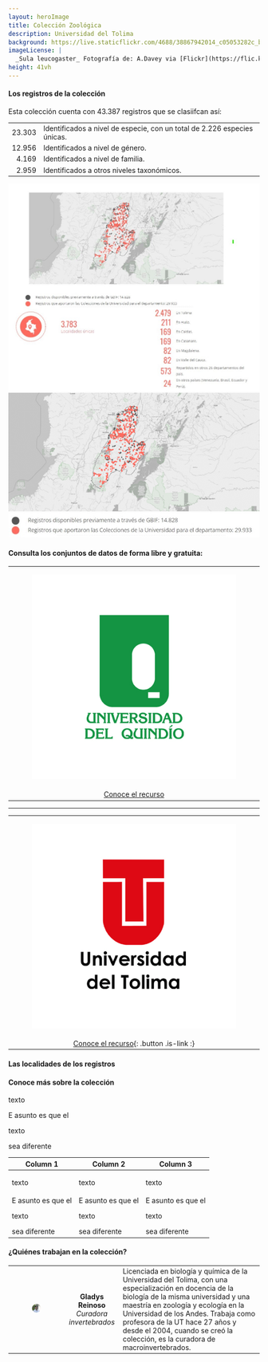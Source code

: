 ```yaml
---
layout: heroImage
title: Colección Zoológica
description: Universidad del Tolima
background: https://live.staticflickr.com/4688/38867942014_c05053282c_b.jpg
imageLicense: |
  _Sula leucogaster_ Fotografía de: A.Davey via [Flickr](https://flic.kr/p/22dCn2h)
height: 41vh
---
```


#### Los registros de la colección

Esta colección cuenta con 43.387 registros que se clasiifcan así:



|  |  | 
| --------: | -------- | 
| 23.303    | Identificados a nivel de especie, con un total de 2.226 especies únicas.     | 
|12.956|Identificados a nivel de género.|
|4.169|Identificados a nivel de familia.|
|2.959|Identificados a otros niveles taxonómicos.|


<img src="/comunidad/colombiabio/imagenes/coleccion-zoologica-universidad-del-tolima/mapa-screenshot.jpg" width=770>


<img src="/comunidad/colombiabio/imagenes/coleccion-zoologica-universidad-del-tolima/mapa-zoo-ut-768x362.png" width=770>
<img src="/comunidad/colombiabio/imagenes/coleccion-zoologica-universidad-del-tolima/mapa-leyenda.png" width=770>



#### Consulta los conjuntos de datos de forma libre y gratuita:

||
| :--------: | 
| <figure class="image is-128x128"><img src="https://raw.githubusercontent.com/SIB-Colombia/logos/main/socio-SiB-uniquindio.png"></figure>  | 
|<a href="http://ipt.biodiversidad.co/sib/resource?r=herpetologia-uq">Conoce el recurso</a>  | 

---

|  | 
| :--------: | 
| <figure class="image is-256x256"><img src="https://raw.githubusercontent.com/SIB-Colombia/logos/main/socio-SiB-ut.png"></figure>  |
|[Conoce el recurso](http://ipt.biodiversidad.co/sib/resource?r=herpetologia-uq){: .button .is-link :}  | 

#### Las localidades de los registros

#### Conoce más sobre la colección

<p class="has-text-primary">texto</p>

E asunto es que el <p class="has-text-info is-size-3">texto</p> sea diferente



| Column 1 | Column 2 | Column 3 |
| -------- | -------- | -------- |
| <p class="has-text-info is-size-4">texto</p>     | <p class="has-text-link is-size-2">texto</p>     | <p class="has-text-grey is-size-1">texto</p>     |
|E asunto es que el <p class="has-text-info is-size-3">texto</p> sea diferente|E asunto es que el <p class="has-text-info is-size-3">texto</p> sea diferente|E asunto es que el <p class="has-text-info is-size-3">texto</p> sea diferente|

	
#### ¿Quiénes trabajan en la colección?

| | |  |
| :-------------: |:-------------:| :-----|
|<figure class="image is-128x128"><img class="is-rounded" src="/comunidad/colombiabio/imagenes/coleccion-zoologica-universidad-del-tolima/pc-z-t-1.png"></figure> | <b>Gladys Reinoso</b> <br> <i>Curadora invertebrados</i> | Licenciada en biología y química de la Universidad del Tolima, con una especialización en docencia de la biología de la misma universidad y una maestría en zoología y ecología en la Universidad de los Andes. Trabaja como profesora de la UT hace 27 años y desde el 2004, cuando se creó la colección, es la curadora de macroinvertebrados.|
